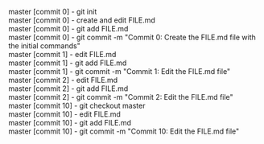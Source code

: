 master [commit 0] - git init   
master [commit 0] - create and edit FILE.md  
master [commit 0] - git add FILE.md  
master [commit 0] - git commit -m "Commit 0: Create the FILE.md file with the initial commands"  
master [commit 1] - edit FILE.md  
master [commit 1] - git add FILE.md  
master [commit 1] - git commit -m "Commit 1: Edit the FILE.md file"  
master [commit 2] - edit FILE.md  
master [commit 2] - git add FILE.md  
master [commit 2] - git commit -m "Commit 2: Edit the FILE.md file"  
master [commit 10] - git checkout master  
master [commit 10] - edit FILE.md  
master [commit 10] - git add FILE.md   
master [commit 10] - git commit -m "Commit 10: Edit the FILE.md file"  

